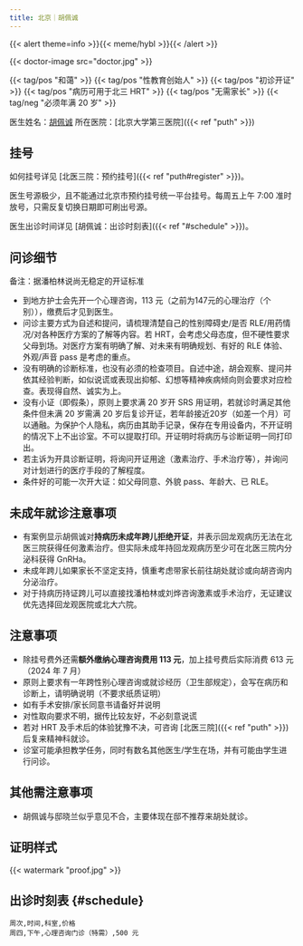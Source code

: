 ```yaml
---
title: 北京｜胡佩诚
---
```


{{< alert theme=info >}}{{< meme/hybl >}}{{< /alert >}}

{{< doctor-image src="doctor.jpg" >}}

{{< tag/pos "和蔼" >}} {{< tag/pos "性教育创始人" >}}
{{< tag/pos "初诊开证" >}} {{< tag/pos "病历可用于北三 HRT" >}}
{{< tag/pos "无需家长" >}} {{< tag/neg "必须年满 20 岁" >}}

医生姓名：[胡佩诚](https://www.haodf.com/doctor/12034.html)
所在医院：[北京大学第三医院]({{< ref "puth" >}})

## 挂号

如何挂号详见 [北医三院：预约挂号]({{< ref "puth#register" >}})。

医生号源极少，且不能通过北京市预约挂号统一平台挂号。每周五上午 7:00 准时放号，只需反复切换日期即可刷出号源。

医生出诊时间详见 [胡佩诚：出诊时刻表]({{< ref "#schedule" >}})。

## 问诊细节

备注：据潘柏林说尚无稳定的开证标准

- 到地方护士会先开一个心理咨询，113 元（之前为147元的心理治疗（个别）），缴费后才见到医生。
- 问诊主要方式为自述和提问，请梳理清楚自己的性别障碍史/是否 RLE/用药情况/对各种医疗方案的了解等内容。若 HRT，会考虑父母态度，但不硬性要求父母到场。对医疗方案有明确了解、对未来有明确规划、有好的 RLE 体验、外观/声音 pass 是考虑的重点。
- 没有明确的诊断标准，也没有必须的检查项目。自述中途，胡会观察、提问并依其经验判断，如似说谎或表现出抑郁、幻想等精神疾病倾向则会要求对应检查。表现得自然、诚实为上。
- 没有小证（即假条），原则上要求满 20 岁开 SRS 用证明，若就诊时满足其他条件但未满 20 岁需满 20 岁后复诊开证，若年龄接近20岁（如差一个月）可以通融。为保护个人隐私，病历由其助手记录，保存在专用设备内，不开证明的情况下上不出诊室。不可以提取打印。开证明时将病历与诊断证明一同打印出。
- 若主诉为开具诊断证明，将询问开证用途（激素治疗、手术治疗等），并询问对计划进行的医疗手段的了解程度。
- 条件好的可能一次开大证：如父母同意、外貌 pass、年龄大、已 RLE。

## 未成年就诊注意事项

- 有案例显示胡佩诚对**持病历未成年跨儿拒绝开证**，并表示回龙观病历无法在北医三院获得任何激素治疗。但实际未成年持回龙观病历至少可在北医三院内分泌科获得 GnRHa。
- 未成年跨儿如果家长不坚定支持，慎重考虑带家长前往胡处就诊或向胡咨询内分泌治疗。
- 对于持病历持证跨儿可以直接找潘柏林或刘烨咨询激素或手术治疗，无证建议优先选择回龙观医院或北大六院。

## 注意事项

- 除挂号费外还需**额外缴纳心理咨询费用 113 元**，加上挂号费后实际消费 613 元（2024 年 7 月）
- 原则上要求有一年跨性别心理咨询或就诊经历（卫生部规定），会写在病历和诊断上，请明确说明（不要求纸质证明）
- 如有手术安排/家长同意书请备好并说明
- 对性取向要求不明，据传比较友好，不必刻意说谎
- 若对 HRT 及手术后的体验犹豫不决，可咨询 [北医三院]({{< ref "puth" >}}) 后复来精神科就诊。
- 诊室可能承担教学任务，同时有数名其他医生/学生在场，并有可能由学生进行问诊。

## 其他需注意事项

- 胡佩诚与邸晓兰似乎意见不合，主要体现在邸不推荐来胡处就诊。

## 证明样式

{{< watermark "proof.jpg" >}}

## 出诊时刻表 {#schedule}

```csv
周次,时间,科室,价格
周四,下午,心理咨询门诊（特需）,500 元
```

